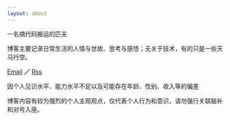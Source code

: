 ```yaml
---
layout: about
---
```




一名搞代码搬运的匹夫

博客主要记录日常生活的人情与世故、思考与感悟；无关于技术，有的只是一些天马行空。

[Email](mailto:yuianch@outlook.it) **／** [Rss](https://oldyuan.com/feed)

因个人见识水平、能力水平不足以及可能存在年龄、性别、收入等的偏差

博客内容有较为强烈的个人主观观点，仅代表个人行为和意识，请勿强行关联脑补和对号入座。
